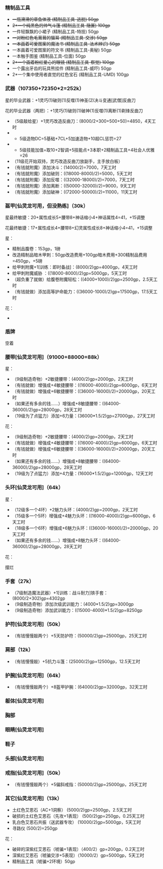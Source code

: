 ### 精制品工具

- ~~一瓶滑滑的章鱼体液 (精制品工具-逃脱) 50gp~~
- ~~2*一个纯黑色的帅气斗篷 (精制品工具-隐匿) 100gp~~
- 一件轻飘飘的小裙子 (精制品工具-特技) 50gp
- ~~一对粉红色毛茸茸的猫耳 (精制品工具-交涉) 50gp~~
- ~~一本画着可爱图案的魔法书 (精制品工具-法术辨识) 50gp~~
- 一本画着可爱图案的符文书 (精制品工具-奥秘) 50gp
- 一本触手图鉴 (精制品工具-位面) 50gp
- ~~2*一个画着粉红爱心的眼镜 (精制品工具-察觉) 100gp~~
- 一个露出牙齿的玩具熊挂件 (精制品工具-威吓) 50gp
- 2*一个集中使用者直觉的红色宝石 (精制品工具-UMD) 100gp

### 武器（107350+72350*2=252k）

星的毕业武器：+1灵巧(1)破则(1)反噬(1)神圣(2)决斗变通[武僧]反曲刀

花的毕业武器（两把）：+1灵巧(1)破则(1)破神(1)反噬(1)离断(1)剃锋反曲刀

- （5级敲给星）+1灵巧改造反曲刀：(8000/2+300+500+50)=4850，4天工时
- - 5级造物DC=5基础+7CL+5加速造物+10超CL惩罚=27
- - 5级技能加值=取10+2智调+5技能点+3本职+2精制品工具+4社会人优雅=26
- （11级花开始双持，灵巧改造反曲刀放副手，主手放白板）
- （有钱就附魔）添加决斗：(14000/2)=7000，7天工时
- （有钱就附魔）添加破则：((18000-8000)/2)=5000，5天工时
- （有钱就附魔）添加反噬：((32000-18000)/2)=7000，7天工时
- （有钱就附魔）添加离断：((50000-32000)/2)=9000，9天工时
- （有钱就附魔）添加破神：((72000-50000)/2)=11000，11天工时

### 盔甲[仙灵龙可用，但没熟练]（30k）

星最终敏捷：20+属性成长5+腰带8+神话缩小4+神话属性4=41，+15调整

花最终敏捷：17+属性成长4+腰带8+幻灵属性成长8+神话缩小4=41，+15调整

星：

- 精制品腹卷：153gp，1磅
- 改造精制品暗木甲刺：50gp改造费用+100gp暗木费用+300精制品费用=450gp，+5磅
- 给甲刺附魔+1[训练：即时备战]：(8000/2)gp=4000gp，4天工时
- 给甲刺附魔威胁 ：((18000-8000)/2)gp=5000gp，5天工时
- （超负重了就做）给腹卷附魔轻松：((4000+1000)/2)gp=2500gp，2.5天工时
- （有钱就做）添加高等护命能力：((36000-1000)/2)gp=17500gp，17.5天工时

花：

- 

### 盾牌

空着

### 腰带[仙灵龙可用]（91000+88000=88k）

星：

- （9级制造奇物）+2敏捷腰带：(4000/2)gp=2000gp，2天工时
- （有钱就做）增强成+4敏捷腰带：((16000-4000)/2)gp=6000gp，6天工时
- （有钱就做）增强成+6敏捷腰带：((36000-16000)/2)=20000gp，20天工时
- （如果还有多余的钱……）增强成+8敏捷腰带：((64000-36000)/2)gp=28000gp，28天工时
- （19级为了点猛力）添加+6力量：(36000*1.5/2)gp=27000gp，27天工时

花：

- （9级制造奇物）+2敏捷腰带：(4000/2)gp=2000gp，2天工时
- （有钱就做）增强成+4敏捷腰带：((16000-4000)/2)gp=6000gp，6天工时
- （有钱就做）增强成+6敏捷腰带：((36000-16000)/2)=20000gp，20天工时
- （如果还有多余的钱……）增强成+8敏捷腰带：((64000-36000)/2)gp=28000gp，28天工时
- （19级为了点猛力）添加+4力量：(16000*1.5/2)gp=12000gp，12天工时

### 头环[仙灵龙可用]（64k）

星：

- （12级多一个4环）+2魅力头环：(4000/2)gp=2000gp，2天工时
- （15级多一个5环）增强成+4魅力头环：((16000-4000)/2)gp=6000gp，6天工时
- （18级多一个6环）增强成+6魅力头环：((36000-16000)/2)=20000gp，20天工时
- （如果还有多余的钱……）增强成+8魅力头环：((64000-36000)/2)gp=28000gp，28天工时

花：

摆烂

### 手套（27k）

- （7级制造魔法武器）+1[训练：战斗耐力]铁手套：(8000/2+302)gp=4302gp
- （9级制造奇物）添加次级武训能力：(4000*1.5/2)gp=3000gp
- （9级制造奇物）添加武训能力：((15000-4000)*1.5/2)gp=8250gp

### 护符[仙灵龙可用]（50k）

- （有钱慢慢敲两个）+5天防护符：(50000/2)gp=25000gp，25天工时

### 肩部（12k）

- （有钱慢慢敲）+5抗力斗篷：(25000/2)gp=12500gp，12.5天工时

### 护腕[仙灵龙可用]（64k）

- （有钱慢慢敲两个）+8盔甲护腕：(64000/2)gp=32000gp，32天工时

### 躯体[仙灵龙可用]

### 胸部

### 眼睛[仙灵龙可用]

### 鞋子

### 头部[仙灵龙可用]

### 戒指[仙灵龙可用]（50k）

- （有钱慢慢敲两个）+5偏斜戒指：(50000/2)gp=25000gp，25天工时

### 其它[仙灵龙可用]（13k）

- 土红色艾恩石（AC+1洞察） (5000/2)gp=2500gp，2.5天工时
- 破损的土红色艾恩石（先攻+1表现） (500/2)gp=250gp，0.25天工时
- 乳白色艾恩石共振（送武器专攻） (10000/2)gp=5000gp，5天工时
- 寻路仪 (500/2)=250gp

花：

- 破碎的深紫红艾恩石（唬骗+1表现）（400/2）gp=200gp，0.2天工时
- 深紫红艾恩石（唬骗交涉+5表现）（10000/2）gp=5000gp，5天工时
- 精制品工具（唬骗+2环境）50gp
